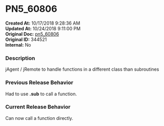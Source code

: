 # PN5_60806

**Created At:** 10/17/2018 9:28:36 AM  
**Updated At:** 10/24/2018 9:11:00 PM  
**Original Doc:** [pn5_60806](https://docs.jbase.com/48420-5-7-1-release-notes/pn5_60806)  
**Original ID:** 344521  
**Internal:** No  


### Description

jAgent / jRemote to handle functions in a different class than subroutines

### Previous Release Behavior

Had to use **.sub** to call a function.

### Current Release Behavior

Can now call a function directly.
